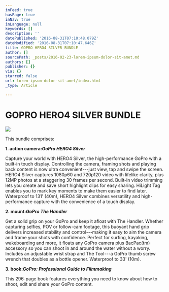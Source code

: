 ```yaml
---
inFeed: true
hasPage: true
inNav: true
inLanguage: null
keywords: []
description: ''
datePublished: '2016-08-31T07:10:48.079Z'
dateModified: '2016-08-31T07:10:47.646Z'
title: GOPRO HERO4 SILVER BUNDLE
author: []
sourcePath: _posts/2016-02-23-lorem-ipsum-dolor-sit-amet.md
authors: []
publisher: {}
via: {}
starred: false
url: lorem-ipsum-dolor-sit-amet/index.html
_type: Article

---
```

# GOPRO HERO4 SILVER BUNDLE
![](https://the-grid-user-content.s3-us-west-2.amazonaws.com/d6a41aea-a524-4586-bf96-b7b23c51873a.jpg)

This bundle comprises:

**1\. action camera:_GoPro HERO4 Silver_**

Capture your world with HERO4 Silver, the high-performance GoPro with a built-in touch display. Controlling the camera, framing shots and playing back content is now ultra convenient---just view, tap and swipe the screen. HERO4 Silver captures 1080p60 and 720p120 video with lifelike clarity, plus 12MP photos at a staggering 30 frames per second. Built-in video trimming lets you create and save short highlight clips for easy sharing. HiLight Tag enables you to mark key moments to make them easier to find later. Waterproof to 131' (40m), HERO4 Silver combines versatility and high-performance capture with the convenience of a touch display.

**2\. mount:_GoPro The Handler_**

Get a solid grip on your GoPro and keep it afloat with The Handler. Whether capturing selfies, POV or follow-cam footage, this buoyant hand grip delivers increased stability and control---making it easy to aim the camera and frame your shots with confidence. Perfect for surfing, kayaking, wakeboarding and more, it floats any GoPro camera plus BacPac(tm) accessory so you can shoot in and around the water without a worry. Includes an adjustable wrist strap and The Tool---a GoPro thumb screw wrench that doubles as a bottle opener. Waterproof to 33' (10m).

**3\. book:_GoPro: Professional Guide to Filmmaking_**

This 296-page book features everything you need to know about how to shoot, edit and share your GoPro content.